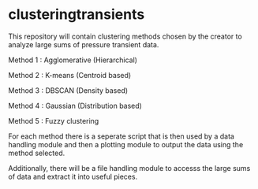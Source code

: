 # clusteringtransients

This repository will contain clustering methods chosen by the creator to analyze large sums of pressure transient data. 

Method 1 : Agglomerative (Hierarchical)

Method 2 : K-means (Centroid based)

Method 3 : DBSCAN (Density based)

Method 4 : Gaussian (Distribution based)

Method 5 : Fuzzy clustering 

For each method there is a seperate script that is then used by a data handling module and then a plotting module to output the data using the method selected.

Additionally, there will be a file handling module to accesss the large sums of data and extract it into useful pieces. 
